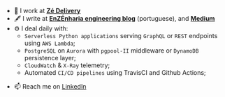 - 💼 I work at [**Zé Delivery**](https://ze.delivery)
- 🖋 I write at [**EnZÉnharia engineering blog**](https://enzenharia.ze.delivery) (portuguese), and [**Medium**](https://medium.com/@flpStrri)
- ⚙️ I deal daily with:
  - `Serverless Python applications` serving `GraphQL` or `REST` endpoints using `AWS Lambda`;
  - `PostgreSQL` on `Aurora` with `pgpool-II` middleware or `DynamoDB` persistence layer;
  - `CloudWatch` & `X-Ray` telemetry;
  - Automated `CI/CD pipelines` using TravisCI and Github Actions;
<!-- - 🌍 I'm mostly active within the **?? Community** -->
<!-- - 🎙 Currently hosting [Awesome Podcast]() -->
- 📫 Reach me on [LinkedIn](https://www.linkedin.com/in/flpstrri/)
